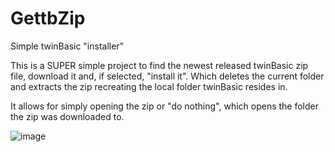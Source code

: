 # GettbZip
Simple twinBasic "installer"

This is a SUPER simple project to find the newest released twinBasic zip file, download it and, if selected, "install it". Which deletes the current folder and extracts the zip recreating the local folder twinBasic resides in. 

It allows for simply opening the zip or "do nothing", which opens the folder the zip was downloaded to.

![image](https://github.com/user-attachments/assets/a5fcdae0-c68e-4bd2-9da1-e97ce6f2f361)

